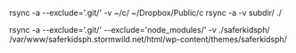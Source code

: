rsync -a --exclude='.git/' -v ~/c/ ~/Dropbox/Public/c
rsync -a -v subdir/ ./

rsync -a --exclude='.git/' --exclude='node_modules/' -v ./saferkidsph/  /var/www/saferkidsph.stormwild.net/html/wp-content/themes/saferkidsph/
